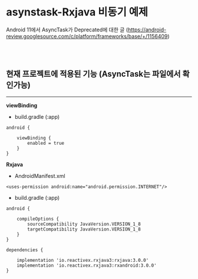 # asynstask-Rxjava 비동기 예제

Android 11에서 AsyncTask가 Deprecated에 대한 글
(https://android-review.googlesource.com/c/platform/frameworks/base/+/1156409)

<br/><br/>

## 현재 프로젝트에 적용된 기능 (AsyncTask는 파일에서 확인가능)

--------------------


<b>viewBinding</b>

- build.gradle (:app)

~~~
android {

    viewBinding {
        enabled = true
    }
}
~~~

<b>Rxjava</b>

- AndroidManifest.xml
~~~
<uses-permission android:name="android.permission.INTERNET"/>
~~~

- build.gradle (:app)

~~~
android {

    compileOptions {
        sourceCompatibility JavaVersion.VERSION_1_8
        targetCompatibility JavaVersion.VERSION_1_8
    }
}

dependencies {
    
    implementation 'io.reactivex.rxjava3:rxjava:3.0.0'
    implementation 'io.reactivex.rxjava3:rxandroid:3.0.0'
}
~~~




